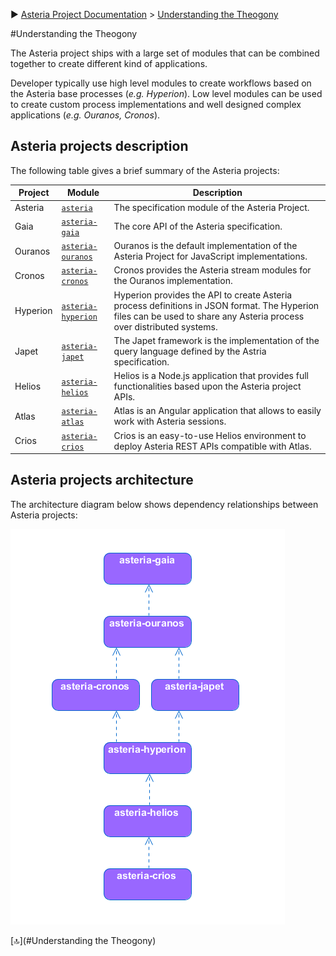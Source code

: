 :arrow_forward: [Asteria Project Documentation](https://github.com/asteria-project/asteria/blob/master/documentation/asteria-documentation.md) > [Understanding the Theogony](https://github.com/asteria-project/asteria/blob/master/documentation/understanding-the-theogony.md)

#Understanding the Theogony

The Asteria project ships with a large set of modules that can be combined together to create different kind of applications.

Developer typically use high level modules to create workflows based on the Asteria base processes (_e.g. Hyperion_). Low level modules can be used to create custom process implementations and well designed complex applications (_e.g. Ouranos, Cronos_).

## Asteria projects description

The following table gives a brief summary of the Asteria projects:

| Project | Module | Description |
| ------- | ------ | ----------- |
| Asteria | [`asteria`](https://github.com/asteria-project/asteria) | The specification module of the Asteria Project. |
| Gaia | [`asteria-gaia`](https://github.com/asteria-project/asteria-gaia) | The core API of the Asteria specification. |
| Ouranos | [`asteria-ouranos`](https://github.com/asteria-project/asteria-ouranos) | Ouranos is the default implementation of the Asteria Project for JavaScript implementations. |
| Cronos | [`asteria-cronos`](https://github.com/asteria-project/asteria-cronos) | Cronos provides the Asteria stream modules for the Ouranos implementation. |
| Hyperion | [`asteria-hyperion`](https://github.com/asteria-project/asteria-hyperion) | Hyperion provides the API to create Asteria process definitions in JSON format. The Hyperion files can be used to share any Asteria process over distributed systems. |
| Japet | [`asteria-japet`](https://github.com/asteria-project/asteria-japet) | The Japet framework is the implementation of the query language defined by the Astria specification. |
| Helios | [`asteria-helios`](https://github.com/asteria-project/asteria-helios) | Helios is a Node.js application that provides full functionalities based upon the Asteria project APIs. |
| Atlas | [`asteria-atlas`](https://github.com/asteria-project/asteria-atlas) | Atlas is an Angular application that allows to easily work with Asteria sessions. |
| Crios | [`asteria-crios`](https://github.com/asteria-project/asteria-crios) | Crios is an easy-to-use Helios environment to deploy Asteria REST APIs compatible with Atlas. |

## Asteria projects architecture

The architecture diagram below shows dependency relationships between Asteria projects:

![Asteria projects architecture](https://raw.githubusercontent.com/asteria-project/asteria/master/documentation/media/asteria-package-architecture.png)

[:top:](#Understanding the Theogony)
